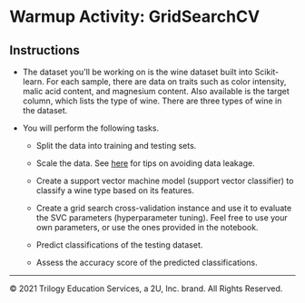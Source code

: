 # Warmup Activity: GridSearchCV

## Instructions

* The dataset you'll be working on is the wine dataset built into Scikit-learn. For each sample, there are data on traits such as color intensity, malic acid content, and magnesium content. Also available is the target column, which lists the type of wine. There are three types of wine in the dataset.

* You will perform the following tasks.

  * Split the data into training and testing sets.

  * Scale the data. See [here](https://machinelearningmastery.com/data-preparation-without-data-leakage/) for tips on avoiding data leakage.

  * Create a support vector machine model (support vector classifier) to classify a wine type based on its features.

  * Create a grid search cross-validation instance and use it to evaluate the SVC parameters (hyperparameter tuning). Feel free to use your own parameters, or use the ones provided in the notebook.

  * Predict classifications of the testing dataset.

  * Assess the accuracy score of the predicted classifications.

---

© 2021 Trilogy Education Services, a 2U, Inc. brand. All Rights Reserved.
  
